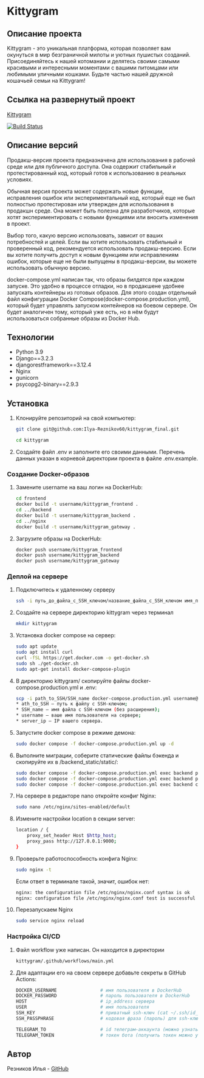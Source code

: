# Kittygram

## Описание проекта
Kittygram - это уникальная платформа, которая позволяет вам окунуться в мир безграничной милоты и уютных пушистых созданий. Присоединяйтесь к нашей котомании и делятесь своими самыми красивыми и интересными моментами с вашими питомцами или любимыми уличными кошками. Будьте частью нашей дружной кошачьей семьи на Kittygram!

## Ссылка на развернутый проект
[Kittygram](https://kittygramwork.site/)

[![Build Status](https://github.com/Ilya-Reznikov60/kittygram_final/workflows/Main%20Kittygram%20workflow/badge.svg)](https://github.com/Ilya-Reznikov60/kittygram_final/actions/workflows/main.yml)

## Описание версий

Продакш-версия проекта предназначена для использования в рабочей среде или для публичного доступа. Она содержит стабильный и протестированный код, который готов к использованию в реальных условиях.

Обычная версия проекта может содержать новые функции, исправления ошибок или экспериментальный код, который еще не был полностью протестирован или утвержден для использования в продакшн среде. Она может быть полезна для разработчиков, которые хотят экспериментировать с новыми функциями или вносить изменения в проект.

Выбор того, какую версию использовать, зависит от ваших потребностей и целей. Если вы хотите использовать стабильный и проверенный код, рекомендуется использовать продакш-версию. Если вы хотите получить доступ к новым функциям или исправлениям ошибок, которые еще не были выпущены в продакш-версии, вы можете использовать обычную версию.

docker-compose.yml написан так, что образы билдятся при каждом запуске. Это удобно в процессе отладки, но в продакшене удобнее запускать контейнеры из готовых образов. 
Для этого создан отдельный файл конфигурации Docker Compose(docker-compose.production.yml), который будет управлять запуском контейнеров на боевом сервере. Он будет аналогичен тому, который уже есть, но в нём будут использоваться собранные образы из Docker Hub.

## Технологии

 - Python 3.9
 - Django==3.2.3
 - djangorestframework==3.12.4
 - Nginx
 - gunicorn
 - psycopg2-binary==2.9.3

## Установка 

1. Клонируйте репозиторий на свой компьютер:

    ```bash
    git clone git@github.com:Ilya-Reznikov60/kittygram_final.git
    ```
    ```bash
    cd kittygram
    ```
2. Создайте файл .env и заполните его своими данными. Перечень данных указан в корневой директории проекта в файле .env.example.


### Создание Docker-образов

1.  Замените username на ваш логин на DockerHub:

    ```bash
    cd frontend
    docker build -t username/kittygram_frontend .
    cd ../backend
    docker build -t username/kittygram_backend .
    cd ../nginx
    docker build -t username/kittygram_gateway . 
    ```

2. Загрузите образы на DockerHub:

    ```bash
    docker push username/kittygram_frontend
    docker push username/kittygram_backend
    docker push username/kittygram_gateway
    ```

### Деплой на сервере

1. Подключитесь к удаленному серверу

    ```bash
    ssh -i путь_до_файла_с_SSH_ключом/название_файла_с_SSH_ключом имя_пользователя@ip_адрес_сервера 
    ```

2. Создайте на сервере директорию kittygram через терминал

    ```bash
    mkdir kittygram
    ```

3. Установка docker compose на сервер:

    ```bash
    sudo apt update
    sudo apt install curl
    curl -fSL https://get.docker.com -o get-docker.sh
    sudo sh ./get-docker.sh
    sudo apt-get install docker-compose-plugin
    ```

4. В директорию kittygram/ скопируйте файлы docker-compose.production.yml и .env:

    ```bash
    scp -i path_to_SSH/SSH_name docker-compose.production.yml username@server_ip:/home/username/kittygram/docker-compose.production.yml
    * ath_to_SSH — путь к файлу с SSH-ключом;
    * SSH_name — имя файла с SSH-ключом (без расширения);
    * username — ваше имя пользователя на сервере;
    * server_ip — IP вашего сервера.
    ```

5. Запустите docker compose в режиме демона:

    ```bash
    sudo docker compose -f docker-compose.production.yml up -d
    ```

6. Выполните миграции, соберите статические файлы бэкенда и скопируйте их в /backend_static/static/:

    ```bash
    sudo docker compose -f docker-compose.production.yml exec backend python manage.py migrate
    sudo docker compose -f docker-compose.production.yml exec backend python manage.py collectstatic
    sudo docker compose -f docker-compose.production.yml exec backend cp -r /app/collected_static/. /backend_static/static/
    ```

7. На сервере в редакторе nano откройте конфиг Nginx:

    ```bash
    sudo nano /etc/nginx/sites-enabled/default
    ```

8. Измените настройки location в секции server:

    ```bash
    location / {
        proxy_set_header Host $http_host;
        proxy_pass http://127.0.0.1:9000;
    }
    ```

9. Проверьте работоспособность конфига Nginx:

    ```bash
    sudo nginx -t
    ```
    Если ответ в терминале такой, значит, ошибок нет:
    ```bash
    nginx: the configuration file /etc/nginx/nginx.conf syntax is ok
    nginx: configuration file /etc/nginx/nginx.conf test is successful
    ```

10. Перезапускаем Nginx
    ```bash
    sudo service nginx reload
    ```

### Настройка CI/CD

1. Файл workflow уже написан. Он находится в директории

    ```bash
    kittygram/.github/workflows/main.yml
    ```

2. Для адаптации его на своем сервере добавьте секреты в GitHub Actions:

    ```bash
    DOCKER_USERNAME                # имя пользователя в DockerHub
    DOCKER_PASSWORD                # пароль пользователя в DockerHub
    HOST                           # ip_address сервера
    USER                           # имя пользователя
    SSH_KEY                        # приватный ssh-ключ (cat ~/.ssh/id_rsa)
    SSH_PASSPHRASE                 # кодовая фраза (пароль) для ssh-ключа

    TELEGRAM_TO                    # id телеграм-аккаунта (можно узнать у @userinfobot, команда /start)
    TELEGRAM_TOKEN                 # токен бота (получить токен можно у @BotFather, /token, имя бота)
    ```

## Автор
Резников Илья - [GitHub](https://github.com/Ilya-Reznikov60)
